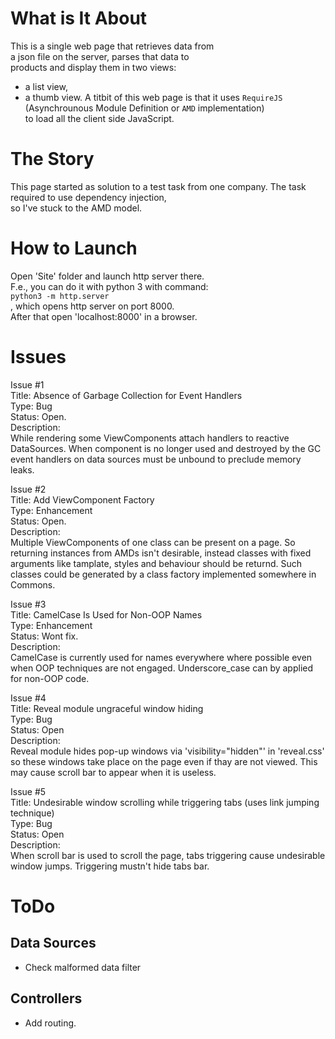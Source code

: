 What is It About
================
This is a single web page that retrieves data from  
a json file on the server, parses that data to  
products and display them in two views:  
* a list view,
* a thumb view.
A titbit of this web page is that it uses `RequireJS`  
(Asynchrounous Module Definition or `AMD` implementation)  
to load all the client side JavaScript.


The Story
=========
This page started as solution to a test task from one
company. The task required to use dependency injection,  
so I've stuck to the AMD model.


How to Launch
=============

Open 'Site' folder and launch http server there.  
F.e., you can do it with python 3 with command:  
`python3 -m http.server`  
, which opens http server on port 8000.  
After that open 'localhost:8000' in a browser.


Issues
======

Issue #1  
Title: Absence of Garbage Collection for Event Handlers  
Type: Bug  
Status: Open.  
Description:  
While rendering some ViewComponents attach handlers to
reactive DataSources. When component is no longer used
and destroyed by the GC event handlers on data sources
must be unbound to preclude memory leaks.

Issue #2  
Title: Add ViewComponent Factory  
Type: Enhancement  
Status: Open.  
Description:  
Multiple ViewComponents of one class can be present on
a page. So returning instances from AMDs isn't desirable,
instead classes with fixed arguments like tamplate,
styles and behaviour should be returnd. Such classes
could be generated by a class factory implemented
somewhere in Commons.

Issue #3  
Title: CamelCase Is Used for Non-OOP Names  
Type: Enhancement  
Status: Wont fix.  
Description:  
CamelCase is currently used for names everywhere
where possible even when OOP techniques are not engaged.
Underscore_case can by applied for non-OOP code.

Issue #4  
Title: Reveal module ungraceful window hiding  
Type: Bug  
Status: Open  
Description:  
Reveal module hides pop-up windows via 'visibility="hidden"' in 'reveal.css'
so these windows take place on the page even if thay are not viewed.
This may cause scroll bar to appear when it is useless.

Issue #5  
Title: Undesirable window scrolling while triggering tabs (uses link jumping technique)  
Type: Bug  
Status: Open  
Description:  
When scroll bar is used to scroll the page, tabs triggering cause undesirable window
jumps. Triggering mustn't hide tabs bar.


ToDo
====

Data Sources
------------

* Check malformed data filter

Controllers
-----------

* Add routing.

